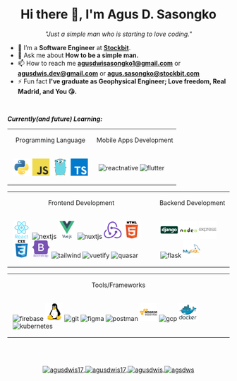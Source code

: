 <h1 align="center">Hi there 👋, I'm Agus D. Sasongko</h1>
<p align="center" style="font-style: italic;">"Just a simple man who is starting to love coding."</p>

- 🌱 I’m a **Software Engineer** at [**Stockbit**](https://stockbit.com/).
- 💬 Ask me about **How to be a simple man.**
- 📫 How to reach me **agusdwisasongko1@gmail.com** or **agusdwis.dev@gmail.com** or **agus.sasongko@stockbit.com**
- ⚡ Fun fact **I've graduate as Geophysical Engineer; Love freedom, Real Madrid, and You :kissing_heart:.**

<br/>

_***Currently(and future) Learning:***_
<table>
  <tr>
    <td class="border_l border_r border_t border_b selected">
      <div class="wrap">
        <div style="margin: 10px 5px, font-weight: bold;">
          <p align="center">Programming Language</p>
        </div>
      </div>
    </td>
    <td class="border_l border_r border_t border_b selected">
      <div class="wrap">
        <div style="margin: 10px 5px, font-weight: bold;">
          <p align="center">Mobile Apps Development</p>
        </div>
      </div>
    </td>
  </tr>
  
  <tr>
  <td class="border_l border_r border_t border_b selected">
    <div class="wrap">
      <div style="margin: 10px 5px;">
        <p align="left">
          <img src="https://raw.githubusercontent.com/devicons/devicon/master/icons/python/python-original.svg" alt="python" width="40" height="40"/>
          <img src="https://raw.githubusercontent.com/devicons/devicon/master/icons/javascript/javascript-original.svg" alt="javascript" width="40" height="40"/>
          <img src="https://raw.githubusercontent.com/devicons/devicon/master/icons/go/go-original.svg" alt="go" width="40" height="40"/>
          <img src="https://raw.githubusercontent.com/devicons/devicon/master/icons/typescript/typescript-original.svg" alt="typescript" width="40" height="40"/>
        </p>
      </div>
    </div>
  </td>
    <td class="border_l border_r border_t border_b selected">
    <div class="wrap">
      <div style="margin: 10px 5px;">
        <p align="left">
          <img src="https://reactnative.dev/img/header_logo.svg" alt="reactnative" width="40" height="40"/>
          <img src="https://www.vectorlogo.zone/logos/flutterio/flutterio-icon.svg" alt="flutter" width="40" height="40"/>
<!--           <img src="https://www.vectorlogo.zone/logos/dartlang/dartlang-icon.svg" alt="dart" width="40" height="40"/> -->
        </p>
      </div>
    </div>
  </td>
  </tr>
</table>

<table>
  <tr>
    <td class="border_l border_r border_t border_b selected">
      <div class="wrap">
        <div style="margin: 10px 5px, font-weight: bold;">
          <p align="center">Frontend Development</p>
        </div>
      </div>
    </td>
    <td class="border_l border_r border_t border_b selected">
      <div class="wrap">
        <div style="margin: 10px 5px, font-weight: bold;">
          <p align="center">Backend Development</p>
        </div>
      </div>
    </td>
  </tr>
  
  <tr>
  <td class="border_l border_r border_t border_b selected">
    <div class="wrap">
      <div style="margin: 10px 5px;">
        <p align="left">
          <img src="https://raw.githubusercontent.com/devicons/devicon/master/icons/react/react-original-wordmark.svg" alt="react" width="40" height="40"/>
          <img src="https://cdn.worldvectorlogo.com/logos/nextjs-3.svg" alt="nextjs" width="40" height="40"/>
          <img src="https://raw.githubusercontent.com/devicons/devicon/master/icons/vuejs/vuejs-original-wordmark.svg" alt="vuejs" width="40" height="40"/>
          <img src="https://www.vectorlogo.zone/logos/nuxtjs/nuxtjs-icon.svg" alt="nuxtjs" width="40" height="40"/>
<!--           <img src="https://raw.githubusercontent.com/devicons/devicon/master/icons/laravel/laravel-plain-wordmark.svg" alt="laravel" width="40" height="40"/> -->
          <img src="https://raw.githubusercontent.com/devicons/devicon/master/icons/redux/redux-original.svg" alt="redux" width="40" height="40"/>
          <img src="https://raw.githubusercontent.com/devicons/devicon/master/icons/html5/html5-original-wordmark.svg" alt="html5" width="40" height="40"/>
          <img src="https://raw.githubusercontent.com/devicons/devicon/master/icons/css3/css3-original-wordmark.svg" alt="css3" width="40" height="40"/>
          <img src="https://raw.githubusercontent.com/devicons/devicon/master/icons/bootstrap/bootstrap-plain-wordmark.svg" alt="bootstrap" width="40" height="40"/>  
<!--           <img src="https://raw.githubusercontent.com/devicons/devicon/master/icons/sass/sass-original.svg" alt="sass" width="40" height="40"/>  -->
          <img src="https://www.vectorlogo.zone/logos/tailwindcss/tailwindcss-icon.svg" alt="tailwind" width="40" height="40"/>
          <img src="https://bestofjs.org/logos/vuetify.svg" alt="vuetify" width="40" height="40"/>
          <img src="https://cdn.quasar.dev/logo/svg/quasar-logo.svg" alt="quasar" width="40" height="40"/>
        </p>
      </div>
    </div>
  </td>
  <td class="border_l border_r border_t border_b selected">
    <div class="wrap">
      <div style="margin: 10px 5px;">
        <p align="left">
          <img src="https://raw.githubusercontent.com/devicons/devicon/master/icons/django/django-original.svg" alt="django" width="40" height="40"/>
          <img src="https://raw.githubusercontent.com/devicons/devicon/master/icons/nodejs/nodejs-original-wordmark.svg" alt="nodejs" width="40" height="40"/>
          <img src="https://raw.githubusercontent.com/devicons/devicon/master/icons/express/express-original-wordmark.svg" alt="express" width="40" height="40"/>
          <img src="https://www.vectorlogo.zone/logos/pocoo_flask/pocoo_flask-icon.svg" alt="flask" width="40" height="40"/>
          <img src="https://raw.githubusercontent.com/devicons/devicon/master/icons/mysql/mysql-original-wordmark.svg" alt="mysql" width="40" height="40"/>
<!--           <img src="https://raw.githubusercontent.com/devicons/devicon/master/icons/mongodb/mongodb-original-wordmark.svg" alt="mongodb" width="40" height="40"/> -->
        </p>
      </div>
    </div>
  </td>
  </tr>
</table>

<table>
  <tr>
    <td class="border_l border_r border_t border_b selected">
      <div class="wrap">
        <div style="margin: 10px 5px, font-weight: bold;">
          <p align="center">Tools/Frameworks</p>
        </div>
      </div>
    </td>
  </tr>
  
  <tr>
  <td class="border_l border_r border_t border_b selected">
    <div class="wrap">
      <div style="margin: 10px 5px;">
        <p align="left">
          <img src="https://www.vectorlogo.zone/logos/firebase/firebase-icon.svg" alt="firebase" width="40" height="40"/>
          <img src="https://raw.githubusercontent.com/devicons/devicon/master/icons/linux/linux-original.svg" alt="linux" width="40" height="40"/>
          <img src="https://www.vectorlogo.zone/logos/git-scm/git-scm-icon.svg" alt="git" width="40" height="40"/>
          <img src="https://www.vectorlogo.zone/logos/figma/figma-icon.svg" alt="figma" width="40" height="40"/>
          <img src="https://www.vectorlogo.zone/logos/getpostman/getpostman-icon.svg" alt="postman" width="40" height="40"/>
          <img src="https://raw.githubusercontent.com/devicons/devicon/master/icons/amazonwebservices/amazonwebservices-original-wordmark.svg" alt="aws" width="40" height="40"/>
          <img src="https://www.vectorlogo.zone/logos/google_cloud/google_cloud-icon.svg" alt="gcp" width="40" height="40"/>
          <img src="https://raw.githubusercontent.com/devicons/devicon/master/icons/docker/docker-original-wordmark.svg" alt="docker" width="40" height="40"/> 
          <img src="https://www.vectorlogo.zone/logos/kubernetes/kubernetes-icon.svg" alt="kubernetes" width="40" height="40"/>  
        </p>
      </div>
    </div>
  </td>
  </tr>
</table>

<br/>
<br/>

<p align="center">
  <a href="https://twitter.com/agusdwis17" target="blank">
    <img align="center" src="https://cdn.jsdelivr.net/npm/simple-icons@3.0.1/icons/twitter.svg" alt="agusdwis17" height="30" width="30" />
  </a>
  <a href="https://linkedin.com/in/agusdwis17" target="blank">
    <img align="center" src="https://cdn.jsdelivr.net/npm/simple-icons@3.0.1/icons/linkedin.svg" alt="agusdwis17" height="30" width="30" />
  </a>
  <a href="https://fb.com/agusdwis17" target="blank">
    <img align="center" src="https://cdn.jsdelivr.net/npm/simple-icons@3.0.1/icons/facebook.svg" alt="agusdwis" height="30" width="30" />
  </a>
  <a href="https://instagram.com/agsdws" target="blank">
    <img align="center" src="https://cdn.jsdelivr.net/npm/simple-icons@3.0.1/icons/instagram.svg" alt="agsdws" height="30" width="30" />
  </a>
</p>

